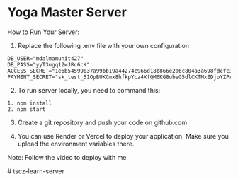 # Yoga Master Server

How to Run Your Server:
1. Replace the following .env file with your own configuration
```
DB_USER="mdalmamunit427"
DB_PASS="yyT3ugq12wJRc6cK"
ACCESS_SECRET="1e6b54599037a99bb19a44274c966d18b866e2a6c804a3a698fdcfc33dec919fa3602456affe6862f959571c45ab7f06349d0a0d76d65711924a9a341a1d0d27"
PAYMENT_SECRET="sk_test_51OpBUKCmx8hfkpYcz4XfQM6KG8ubeG5dlCKTMxEDjoYZPriKDCeraZNfMHuuERMR2heRDC7xP8dqRuEvDkP4mg2w00ICy7xTzU"
```

2. To run server locally, you need to command this:
```
1. npm install
2. npm start
```

3. Create a git repository and push your code on github.com

4. You can use Render or Vercel to deploy your application. Make sure you upload the environment variables there.

Note: Follow the video to deploy with me

#   t s c z - l e a r n - s e r v e r  
 